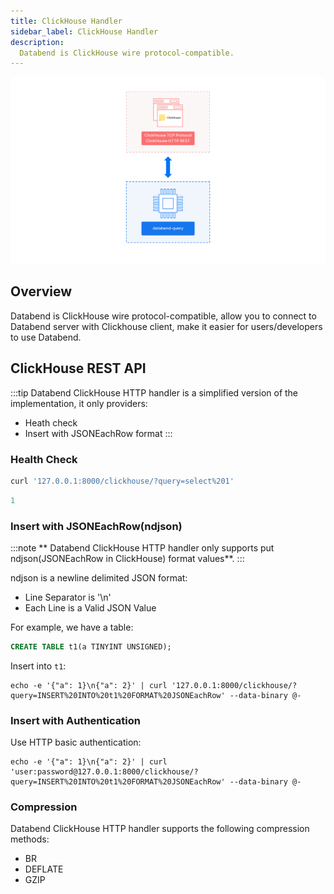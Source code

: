 ```yaml
---
title: ClickHouse Handler
sidebar_label: ClickHouse Handler
description:
  Databend is ClickHouse wire protocol-compatible.
---
```


![image](../../../public/img/api/api-handler-clickhouse.png)

## Overview

Databend is ClickHouse wire protocol-compatible, allow you to connect to Databend server with Clickhouse client, make it easier for users/developers to use Databend.

## ClickHouse REST API

:::tip
Databend ClickHouse HTTP handler is a simplified version of the implementation, it only providers:
* Heath check
* Insert with JSONEachRow format
:::

### Health Check

```sql title='query=SELECT 1'
curl '127.0.0.1:8000/clickhouse/?query=select%201'
```

```sql title='Response'
1
```

### Insert with JSONEachRow(ndjson)

:::note
** Databend ClickHouse HTTP handler only supports put ndjson(JSONEachRow in ClickHouse) format values**.
:::

ndjson is a newline delimited JSON format:
* Line Separator is '\n' 
* Each Line is a Valid JSON Value

For example, we have a table:
```sql title='table t1'
CREATE TABLE t1(a TINYINT UNSIGNED);
```

Insert into `t1`:
```shell title='insert into t1 format JSONEachRow'
echo -e '{"a": 1}\n{"a": 2}' | curl '127.0.0.1:8000/clickhouse/?query=INSERT%20INTO%20t1%20FORMAT%20JSONEachRow' --data-binary @-
```

### Insert with Authentication

Use HTTP basic authentication:
```shell
echo -e '{"a": 1}\n{"a": 2}' | curl 'user:password@127.0.0.1:8000/clickhouse/?query=INSERT%20INTO%20t1%20FORMAT%20JSONEachRow' --data-binary @-
```

### Compression

Databend ClickHouse HTTP handler supports the following compression methods:
* BR
* DEFLATE
* GZIP
